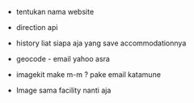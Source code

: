 - tentukan nama website

- direction api

- history liat siapa aja yang save accommodationnya

- geocode - email yahoo asra

- imagekit make m-m ? pake email katamune

- Image sama facility nanti aja
